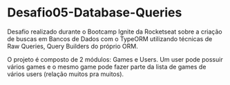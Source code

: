 # Desafio05-Database-Queries

<p>Desafio realizado durante o Bootcamp Ignite da Rocketseat sobre a criação de buscas em Bancos de Dados com o TypeORM utilizando técnicas de Raw Queries, 
Query Builders do próprio ORM.</p>

O projeto é composto de 2 módulos: Games e Users. Um user pode possuir vários games e o mesmo game pode fazer parte da lista de games de vários users (relação muitos pra muitos).
